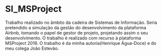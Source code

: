 # SI_MSProject

Trabalho realizado no âmbito da cadeira de Sistemas de Informação. 
Seria pretendido a simulação da gestão do desenvolvimento da plataforma Airbnb, tomando o papel de gestor de projeto, projetando assim o seu desenvolvimento. O trabalho é realizado com recurso à plataforma MSProject 2016. 
O trabalho é da minha autoria(Henrique Água-Doce) e do meu colega João Estevão. 
